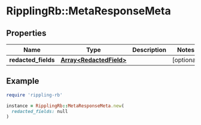 # RipplingRb::MetaResponseMeta

## Properties

| Name | Type | Description | Notes |
| ---- | ---- | ----------- | ----- |
| **redacted_fields** | [**Array&lt;RedactedField&gt;**](RedactedField.md) |  | [optional] |

## Example

```ruby
require 'rippling-rb'

instance = RipplingRb::MetaResponseMeta.new(
  redacted_fields: null
)
```

